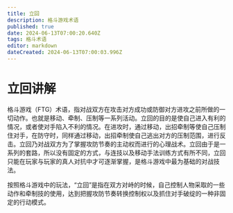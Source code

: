 ```yaml
---
title: 立回
description: 格斗游戏术语
published: true
date: 2024-06-13T07:00:20.640Z
tags: 格斗术语
editor: markdown
dateCreated: 2024-06-13T07:00:03.996Z
---
```


# 立回讲解
格斗游戏（FTG）术语，指对战双方在攻击对方成功或防御对方进攻之前所做的一切动作。也就是移动、牵制、压制等一系列活动。立回的目的是使自己进入有利的情况，或者使对手陷入不利的情况。在进攻时，通过移动，出招牵制等使自己压制住对手，在防守时，同样通过移动，出招牵制使自己逃出对方的压制范围，进行反击。立回乃对战双方为了掌握攻防节奏的主动权而进行的心理战术。立回由于是一系列的套路，所以没有固定的方式，与连技以及移动手法训练方式有所不同，立回只能在玩家与玩家的真人对抗中才可逐渐掌握，是格斗游戏中最为基础的对战技法。

按照格斗游戏中的玩法，“立回”是指在双方对峙的时候，自己控制人物采取的一些动作和牵制技的使用，达到把握攻防节奏转换控制权以及抓住对手破绽的一种非固定的行动模式。
